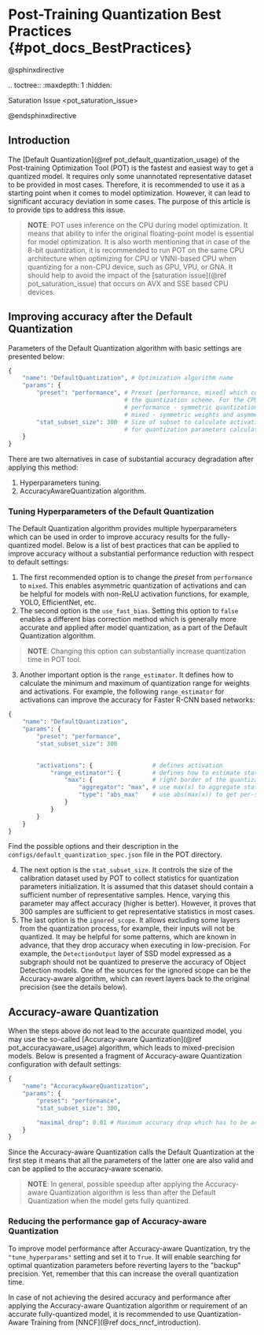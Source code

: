 #  Post-Training Quantization Best Practices {#pot_docs_BestPractices}

@sphinxdirective

.. toctree::
   :maxdepth: 1
   :hidden:
   
   Saturation Issue <pot_saturation_issue>

@endsphinxdirective

## Introduction
The [Default Quantization](@ref pot_default_quantization_usage) of the Post-training Optimization Tool (POT) is 
the fastest and easiest way to get a quantized model. It requires only some unannotated representative dataset to be provided in most cases. Therefore, it is recommended to use it as a starting point when it comes to model optimization. However, it can lead to significant accuracy deviation in some cases. The purpose of this article is to provide tips to address this issue.

> **NOTE**: POT uses inference on the CPU during model optimization. It means that ability to infer the original
> floating-point model is essential for model optimization. 
> It is also worth mentioning that in case of the 8-bit quantization, it is recommended to run POT on the same CPU
> architecture when optimizing for CPU or VNNI-based CPU when quantizing for a non-CPU device, such as GPU, VPU, or GNA.
> It should help to avoid the impact of the [saturation issue](@ref pot_saturation_issue) that occurs on AVX and SSE based CPU devices. 

## Improving accuracy after the Default Quantization
Parameters of the Default Quantization algorithm with basic settings are presented below:
```python
{
    "name": "DefaultQuantization", # Optimization algorithm name
    "params": {
        "preset": "performance", # Preset [performance, mixed] which controls 
                                 # the quantization scheme. For the CPU: 
                                 # performance - symmetric quantization  of weights and activations.
                                 # mixed - symmetric weights and asymmetric activations.
        "stat_subset_size": 300  # Size of subset to calculate activations statistics that can be used
                                 # for quantization parameters calculation.
    }
}
```

There are two alternatives in case of substantial accuracy degradation after applying this method:
1.  Hyperparameters tuning.
2.  AccuracyAwareQuantization algorithm.

### Tuning Hyperparameters of the Default Quantization
The Default Quantization algorithm provides multiple hyperparameters which can be used in order to improve accuracy results for the fully-quantized model. 
Below is a list of best practices that can be applied to improve accuracy without a substantial performance reduction with respect to default settings:
1.  The first recommended option is to change the *preset* from `performance` to `mixed`. This enables asymmetric quantization of 
activations and can be helpful for models with non-ReLU activation functions, for example, YOLO, EfficientNet, etc.
2.  The second option is the `use_fast_bias`. Setting this option to `false` enables a different bias correction method which is generally more accurate
and applied after model quantization, as a part of the Default Quantization algorithm.
   > **NOTE**: Changing this option can substantially increase quantization time in POT tool.
3.  Another important option is the `range_estimator`. It defines how to calculate the minimum and maximum of quantization range for weights and activations.
For example, the following `range_estimator` for activations can improve the accuracy for Faster R-CNN based networks:
```python
{
    "name": "DefaultQuantization", 
    "params": {
        "preset": "performance", 
        "stat_subset_size": 300  
                                    

        "activations": {                 # defines activation
            "range_estimator": {         # defines how to estimate statistics 
                "max": {                 # right border of the quantizating floating-point range
                    "aggregator": "max", # use max(x) to aggregate statistics over calibration dataset
                    "type": "abs_max"    # use abs(max(x)) to get per-sample statistics
                }
            }
        }
    }
}
```

Find the possible options and their description in the `configs/default_quantization_spec.json` file in the POT directory.

4.  The next option is the `stat_subset_size`. It controls the size of the calibration dataset used by POT to collect statistics for quantization parameters initialization.
It is assumed that this dataset should contain a sufficient number of representative samples. Hence, varying this parameter may affect accuracy (higher is better). 
However, it proves that 300 samples are sufficient to get representative statistics in most cases.
5.  The last option is the `ignored_scope`. It allows excluding some layers from the quantization process, for example, their inputs will not be quantized. It may be helpful for some patterns, which are known in advance, that they drop accuracy when executing in low-precision.
For example, the `DetectionOutput` layer of SSD model expressed as a subgraph should not be quantized to preserve the accuracy of Object Detection models.
One of the sources for the ignored scope can be the Accuracy-aware algorithm, which can revert layers back to the original precision (see the details below).

## Accuracy-aware Quantization
When the steps above do not lead to the accurate quantized model, you may use the so-called [Accuracy-aware Quantization](@ref pot_accuracyaware_usage) algorithm, which leads to mixed-precision models. 
Below is presented a fragment of Accuracy-aware Quantization configuration with default settings:
```python
{
    "name": "AccuracyAwareQuantization",
    "params": {
        "preset": "performance", 
        "stat_subset_size": 300,

        "maximal_drop": 0.01 # Maximum accuracy drop which has to be achieved after the quantization
    }
}

```

Since the Accuracy-aware Quantization calls the Default Quantization at the first step it means that all the parameters of the latter one are also valid and can be applied to the accuracy-aware scenario.

> **NOTE**: In general, possible speedup after applying the Accuracy-aware Quantization algorithm is less than after the Default Quantization when the model gets fully quantized.

### Reducing the performance gap of Accuracy-aware Quantization
To improve model performance after Accuracy-aware Quantization, try the `"tune_hyperparams"` setting and set it to `True`. It will enable searching for optimal quantization parameters before reverting layers to the "backup" precision. Yet, remember that this can increase the overall quantization time.

In case of not achieving the desired accuracy and performance after applying the 
Accuracy-aware Quantization algorithm or requirement of an accurate fully-quantized model, it is recommended to use Quantization-Aware Training from [NNCF](@ref docs_nncf_introduction).
